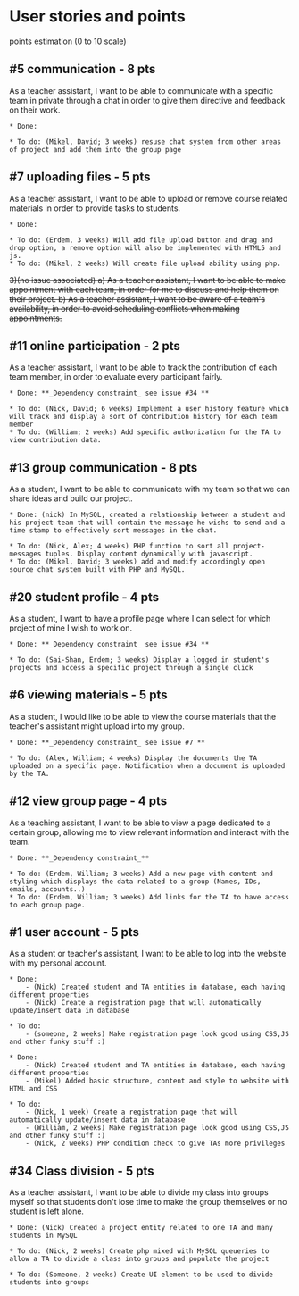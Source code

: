 # User stories and points
points estimation (0 to 10 scale)

## #5 communication - 8 pts
As a teacher assistant, I want to be able to communicate with a specific team
in private through a chat in order to give them directive and feedback on
their work.

	* Done: 

	* To do: (Mikel, David; 3 weeks) resuse chat system from other areas of project and add them into the group page

## #7 uploading files - 5 pts
As a teacher assistant, I want to be able to upload or remove course related
materials in order to provide tasks to students.

	* Done: 

	* To do: (Erdem, 3 weeks) Will add file upload button and drag and drop option, a remove option will also be implemented with HTML5 and js. 
	* To do: (Mikel, 2 weeks) Will create file upload ability using php.    


~~3)(no issue associated)
	a) As a teacher assistant, I want to be able to make appointment with each team,
	in order for me to discuss and help them on their project.
	b) As a teacher assistant, I want to be aware of a team's availability, 
	in order to avoid scheduling conflicts when making appointments.~~

## #11 online participation - 2 pts
As a teacher assistant, I want to be able to track the contribution of each team member,
 in order to evaluate every participant fairly. 

 	* Done: **_Dependency constraint_ see issue #34 **

 	* To do: (Nick, David; 6 weeks) Implement a user history feature which will track and display a sort of contribution history for each team member
 	* To do: (William; 2 weeks) Add specific authorization for the TA to view contribution data.

## #13 group communication - 8 pts
As a student, I want to be able to communicate with my team so that we can share ideas 
and build our project.

	* Done: (nick) In MySQL, created a relationship between a student and his project team that will contain the message he wishs to send and a time stamp to effectively sort messages in the chat.

	* To do: (Nick, Alex; 4 weeks) PHP function to sort all project-messages tuples. Display content dynamically with javascript.
	* To do: (Mikel, David; 3 weeks) add and modify accordingly open source chat system built with PHP and MySQL. 

## #20 student profile - 4 pts
As a student, I want to have a profile page where I can select for which project of mine 
I wish to work on. 

	* Done: **_Dependency constraint_ see issue #34 **

	* To do: (Sai-Shan, Erdem; 3 weeks) Display a logged in student's projects and access a specific project through a single click

## #6 viewing materials - 5 pts
As a student, I would like to be able to view the course materials that the teacher's assistant 
might upload into my group.
	
	* Done: **_Dependency constraint_ see issue #7 **

	* To do: (Alex, William; 4 weeks) Display the documents the TA uploaded on a specific page. Notification when a document is uploaded by the TA. 

## #12 view group page - 4 pts
As a teaching assistant, I want to be able to view a page dedicated to a certain group, 
allowing me to view relevant information and interact with the team.

	* Done: **_Dependency constraint_**

	* To do: (Erdem, William; 3 weeks) Add a new page with content and styling which displays the data related to a group (Names, IDs, emails, accounts..)
	* To do: (Erdem, William; 3 weeks) Add links for the TA to have access to each group page.

## #1 user account - 5 pts
As a student or teacher's assistant, I want to be able to log into the website with my personal
account.

	* Done: 
		- (Nick) Created student and TA entities in database, each having different properties
		- (Nick) Create a registration page that will automatically update/insert data in database
		
	* To do: 
		- (someone, 2 weeks) Make registration page look good using CSS,JS and other funky stuff :)

	* Done: 
		- (Nick) Created student and TA entities in database, each having different properties
		- (Mikel) Added basic structure, content and style to website with HTML and CSS

	* To do: 
		- (Nick, 1 week) Create a registration page that will automatically update/insert data in database
		- (William, 2 weeks) Make registration page look good using CSS,JS and other funky stuff :)
		- (Nick, 2 weeks) PHP condition check to give TAs more privileges

## #34 Class division - 5 pts
As a teacher assistant, I want to be able to divide my class into groups myself so that students don't lose time to make the group themselves or no student is left alone.

	* Done: (Nick) Created a project entity related to one TA and many students in MySQL
	
	* To do: (Nick, 2 weeks) Create php mixed with MySQL queueries to allow a TA to divide a class into groups and populate the project 

	* To do: (Someone, 2 weeks) Create UI element to be used to divide students into groups
	
